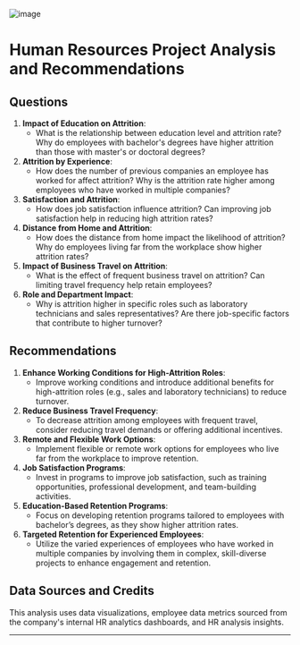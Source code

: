 
![image](https://github.com/user-attachments/assets/208af58b-b408-4c19-967f-ef4c68be020b)
# Human Resources Project Analysis and Recommendations

## Questions
1. **Impact of Education on Attrition**:
   - What is the relationship between education level and attrition rate? Why do employees with bachelor's degrees have higher attrition than those with master's or doctoral degrees?
2. **Attrition by Experience**:
   - How does the number of previous companies an employee has worked for affect attrition? Why is the attrition rate higher among employees who have worked in multiple companies?
3. **Satisfaction and Attrition**:
   - How does job satisfaction influence attrition? Can improving job satisfaction help in reducing high attrition rates?
4. **Distance from Home and Attrition**:
   - How does the distance from home impact the likelihood of attrition? Why do employees living far from the workplace show higher attrition rates?
5. **Impact of Business Travel on Attrition**:
   - What is the effect of frequent business travel on attrition? Can limiting travel frequency help retain employees?
6. **Role and Department Impact**:
   - Why is attrition higher in specific roles such as laboratory technicians and sales representatives? Are there job-specific factors that contribute to higher turnover?

## Recommendations
1. **Enhance Working Conditions for High-Attrition Roles**:
   - Improve working conditions and introduce additional benefits for high-attrition roles (e.g., sales and laboratory technicians) to reduce turnover.
2. **Reduce Business Travel Frequency**:
   - To decrease attrition among employees with frequent travel, consider reducing travel demands or offering additional incentives.
3. **Remote and Flexible Work Options**:
   - Implement flexible or remote work options for employees who live far from the workplace to improve retention.
4. **Job Satisfaction Programs**:
   - Invest in programs to improve job satisfaction, such as training opportunities, professional development, and team-building activities.
5. **Education-Based Retention Programs**:
   - Focus on developing retention programs tailored to employees with bachelor’s degrees, as they show higher attrition rates.
6. **Targeted Retention for Experienced Employees**:
   - Utilize the varied experiences of employees who have worked in multiple companies by involving them in complex, skill-diverse projects to enhance engagement and retention.

## Data Sources and Credits
This analysis uses data visualizations, employee data metrics sourced from the company's internal HR analytics dashboards, and HR analysis insights. 

---
